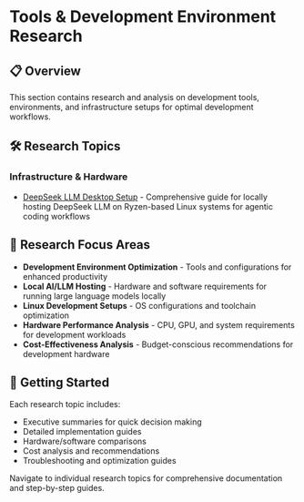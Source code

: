 # Tools & Development Environment Research

## 📋 Overview

This section contains research and analysis on development tools, environments, and infrastructure setups for optimal development workflows.

## 🛠️ Research Topics

### Infrastructure & Hardware

* [DeepSeek LLM Desktop Setup](deepseek-llm-desktop-setup/README.md) - Comprehensive guide for locally hosting DeepSeek LLM on Ryzen-based Linux systems for agentic coding workflows

## 🎯 Research Focus Areas

- **Development Environment Optimization** - Tools and configurations for enhanced productivity
- **Local AI/LLM Hosting** - Hardware and software requirements for running large language models locally
- **Linux Development Setups** - OS configurations and toolchain optimization
- **Hardware Performance Analysis** - CPU, GPU, and system requirements for development workloads
- **Cost-Effectiveness Analysis** - Budget-conscious recommendations for development hardware

## 🚀 Getting Started

Each research topic includes:
- Executive summaries for quick decision making
- Detailed implementation guides
- Hardware/software comparisons
- Cost analysis and recommendations
- Troubleshooting and optimization guides

Navigate to individual research topics for comprehensive documentation and step-by-step guides.